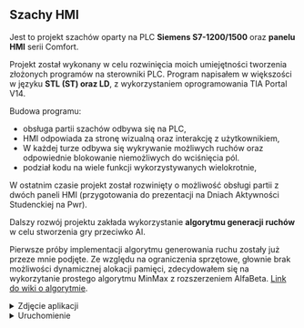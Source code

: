 ## Szachy HMI
Jest to projekt szachów oparty na PLC **Siemens S7-1200/1500** oraz **panelu HMI** serii Comfort. 

Projekt został wykonany w celu rozwinięcia moich umiejętności tworzenia złożonych programów na sterowniki PLC. 
Program napisałem w większości w języku **STL (ST) oraz LD**, z wykorzystaniem oprogramowania TIA Portal V14. 

Budowa programu:
* obsługa partii szachów odbywa się na PLC,
* HMI odpowiada za stronę wizualną oraz interakcję z użytkownikiem,
* W każdej turze odbywa się wykrywanie możliwych ruchów oraz odpowiednie blokowanie niemożliwych do wciśnięcia pól.
* podział kodu na wiele funkcji wykorzystywanych wielokrotnie,

 W ostatnim czasie projekt został rozwinięty o możliwość obsługi partii z dwóch paneli HMI (przygotowania do prezentacji na Dniach Aktywności Studenckiej na Pwr).
 

Dalszy rozwój projektu zakłada wykorzystanie **algorytmu generacji ruchów** w celu stworzenia gry przeciwko AI.

Pierwsze próby implementacji algorytmu generowania ruchu zostały już przeze mnie podjęte.
Ze względu na ograniczenia sprzętowe, głownie brak możliwości dynamicznej alokacji pamięci, zdecydowałem się na wykorzytanie prostego algorytmu MinMax z rozszerzeniem AlfaBeta. [Link do wiki o algorytmie](https://en.wikipedia.org/wiki/Alpha%E2%80%93beta_pruning).

<details>
  <summary>Zdjęcie aplikacji </summary>
  
![Ekran HMI](/Szachy/szachy.png)
  
</details>
<details>
  <summary>Uruchomienie </summary>
  
W celu uruchomienia aplikacji należy otworzyć projekt w oprogramowaniu TIA Portal V14. Aplikacja działa poprawnie przy wykorzystaniu symulatora HMI oraz PLC jak i na rzeczywistych urządzeniach.
  
</details>

